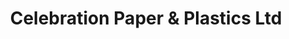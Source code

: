 ---
title: "Celebration Paper & Plastics Ltd"
url: /burton-on-trent/celebration-paper-und-plastics-ltd/
shop: Haushaltsartikel
---